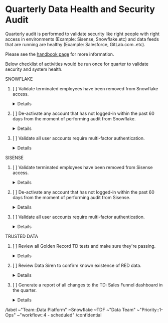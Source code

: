 # Quarterly Data Health and Security Audit

Quarterly audit is performed to validate security like right people with right access in environments (Example: Sisense, Snowflake.etc) and data feeds that are running are healthy (Example: Salesforce, GitLab.com..etc).

Please see the [handbook page](https://about.gitlab.com/handbook/business-technology/data-team/how-we-work/) for more information. 

Below checklist of activities would be run once for quarter to validate security and system health.

SNOWFLAKE
1. [ ] Validate terminated employees have been removed from Snowflake access.
    <details>

    Cross check between Employee Directory and Snowflake
    * [ ] If applicable, check if users set to disabled in Snowflake
    * [ ] If applicable, check if users in [roles.yml](https://gitlab.com/gitlab-data/analytics/-/blob/master/load/snowflake/roles.yml):
        * [ ] isn't assigned to `warehouses`
        * [ ] isn't assigned to `roles`
        * [ ] can_login set to: `no`

    ```sql

     SELECT									
       employee.employee_id,									
       employee.first_name,									
       employee.last_name,									
       employee.hire_date,									
       employee.rehire_date,									
       snowflake.last_success_login,									
       snowflake.created_on,									
       employee.termination_date,									
       snowflake.is_disabled									
     FROM PREP."SENSITIVE"."EMPLOYEE_DIRECTORY" employee									
     INNER JOIN  PROD."LEGACY"."SNOWFLAKE_SHOW_USERS" snowflake									
     ON employee.FIRST_NAME = snowflake.FIRST_NAME									
     AND employee.LAST_NAME = snowflake.LAST_NAME									
     AND snowflake.is_disabled ='false'									
     AND employee.termination_date IS NOT NULL									
     AND (CASE WHEN snowflake.last_success_login IS NULL THEN snowflake.created_on ELSE snowflake.last_success_login END) <= employee.termination_date ;									

    ```

2. [ ] De-activate any account that has not logged-in within the past 60 days from the moment of performing audit from Snowflake.
    <details>

    ```sql
     SELECT										
       employee.employee_id,										
       employee.first_name,										
       employee.last_name,										
       employee.hire_date,										
       employee.rehire_date,										
       snowflake.last_success_login,										
       snowflake.created_on,										
       employee.termination_date,										
       snowflake.is_disabled										
     FROM PREP."SENSITIVE"."EMPLOYEE_DIRECTORY" employee										
     INNER JOIN  PROD."LEGACY"."SNOWFLAKE_SHOW_USERS" snowflake										
     ON employee.FIRST_NAME = snowflake.FIRST_NAME										
     AND employee.LAST_NAME = snowflake.LAST_NAME										
     AND snowflake.is_disabled ='false'										
     AND employee.termination_date IS NULL										
     AND CASE WHEN snowflake.last_success_login IS null THEN snowflake.created_on ELSE snowflake.last_success_login END <= dateadd('day', -60, CURRENT_DATE())										
    
    ```
  

3. [ ] Validate all user accounts require multi-factor authentication.
    <details>

    * [ ] Check EXT_AUTHN_DUO is set to ‘false’ in users table. If set to ‘false’ then MFA is diabled.

SISENSE
1. [ ] Validate terminated employees have been removed from Sisense access.
    <details>

     ```sql
     
    WITH FINAL AS (
        
        SELECT 
          MAX(date_actual) AS date_actual, 
          full_name,
          work_email, 
          is_termination_date 
        FROM legacy.employee_directory_analysis 
        GROUP BY 2,3,4 )

    SELECT   
       FINAL.full_name, 
       sisense.email_address , 
       FINAL.is_termination_date ,
       FINAL.date_actual
    FROM  FINAL
    INNER JOIN legacy.sheetload_sisense_users sisense 
    ON  FINAL.full_name = concat(sisense.first_name,' ', sisense.last_name) 
    AND FINAL.work_email = sisense.email_address  
    AND FINAL.is_termination_date = 'TRUE' 
    GROUP BY 1,2,3,4
    ORDER BY 1 ;
    
     ```


2. [ ] De-activate any account that has not logged-in within the past 60 days from the moment of performing audit from Sisense.

    <details>

     ```sql


    WITH FINAL AS (
       SELECT
          time_on_site_logs.user_id,
          users.first_name,
          users.last_name,
          MAX(date(time_on_site_logs.created_at)) AS last_login_date
       FROM time_on_site_logs
       INNER JOIN users
       ON time_on_site_logs.USER_ID = users.ID
       GROUP BY 1,2,3
    )

       SELECT * 
       FROM FINAL
       WHERE last_login_date < CURRENT_DATE-30 ;

   ```

3. [ ] Validate all user accounts require multi-factor authentication.


    <details>

     * [ ] Check “roles and policies” section under settings in Sisense. If 2FA is marked dash (--) for any user then two factor authentication is disabled.



TRUSTED DATA
1. [ ] Review all Golden Record TD tests and make sure they're passing.

    <details>

     ```sql

    SELECT *  
    FROM "PROD"."WORKSPACE_DATA"."DBT_TEST_RESULTS" 
    WHERE test_unique_id LIKE '%raw_golden_data%' 
    AND test_status <>'pass' 
    ORDER BY results_generated_at DESC ;				
				
    ```

2.  [ ] Review Data Siren to confirm known existence of RED data.

    <details>

     ```sql

    SELECT DISTINCT 
       SENSOR_NAME, 
       (CONCAT(DATABASE_NAME,'.',TABLE_SCHEMA,'.',TABLE_NAME)) AS TABLE_NAME,		
       COLUMN_NAME				
    FROM "PREP"."DATASIREN"."DATASIREN_AUDIT_RESULTS"				
    UNION ALL				
    SELECT DISTINCT 
       SENSOR_NAME, 
       (CONCAT(DATABASE_NAME,'.',TABLE_SCHEMA,'.',TABLE_NAME)) AS TABLE_NAME,		
       COLUMN_NAME	
    FROM "PREP"."DATASIREN"."DATASIREN_CANARY_SENSOR"				
    UNION ALL				
    SELECT DISTINCT 
        SENSOR_NAME, 
       (CONCAT(DATABASE_NAME,'.',TABLE_SCHEMA,'.',TABLE_NAME)) AS TABLE_NAME,		
       COLUMN_NAME			
    FROM "PREP"."DATASIREN"."DATASIREN_PROD_COMMON_IP_ADDRESS_SENSOR"				
    UNION ALL				
    SELECT DISTINCT 
        SENSOR_NAME, 
       (CONCAT(DATABASE_NAME,'.',TABLE_SCHEMA,'.',TABLE_NAME)) AS TABLE_NAME,		
       COLUMN_NAME
    FROM "PREP"."DATASIREN"."DATASIREN_PROD_COMMON_MAPPING_IP_ADDRESS_SENSOR"		
    UNION ALL				
    SELECT DISTINCT 
        SENSOR_NAME, 
       (CONCAT(DATABASE_NAME,'.',TABLE_SCHEMA,'.',TABLE_NAME)) AS TABLE_NAME,		
       COLUMN_NAME			
    FROM "PREP"."DATASIREN"."DATASIREN_PROD_LEGACY_EMAIL_VALUE_SENSOR"				
    UNION ALL				
    SELECT DISTINCT 
        SENSOR_NAME, 
       (CONCAT(DATABASE_NAME,'.',TABLE_SCHEMA,'.',TABLE_NAME)) AS TABLE_NAME,		
       COLUMN_NAME		
    FROM "PREP"."DATASIREN"."DATASIREN_PROD_LEGACY_IP_ADDRESS_SENSOR"				
    UNION ALL				
    SELECT DISTINCT 
        SENSOR_NAME, 
       (CONCAT(DATABASE_NAME,'.',TABLE_SCHEMA,'.',TABLE_NAME)) AS TABLE_NAME,		
       COLUMN_NAME			
    FROM "PREP"."DATASIREN"."DATASIREN_SOURCE_DB_SOCIAL_SECURITY_NUMBER_SENSOR"		UNION ALL
    SELECT DISTINCT 
       SENSOR_NAME, 
       (CONCAT(DATABASE_NAME,'.',TABLE_SCHEMA,'.',TABLE_NAME)) AS TABLE_NAME,		
       COLUMN_NAME		
    FROM "PREP"."DATASIREN"."DATASIREN_TRANSFORM_DB_EMAIL_VALUE_SENSOR"				
    UNION ALL				
    SELECT DISTINCT 
        SENSOR_NAME, 
       (CONCAT(DATABASE_NAME,'.',TABLE_SCHEMA,'.',TABLE_NAME)) AS TABLE_NAME,		
       COLUMN_NAME			
    FROM "PREP"."DATASIREN"."DATASIREN_TRANSFORM_DB_IP_ADDRESS_SENSOR"
    UNION ALL				
    SELECT DISTINCT 
        SENSOR_NAME, 
       (CONCAT(DATABASE_NAME,'.',TABLE_SCHEMA,'.',TABLE_NAME)) AS TABLE_NAME,				
       COLUMN_NAME			
    FROM "PREP"."DATASIREN"."DATASIREN_PROD_BONEYARD_EMAIL_VALUE_SENSOR"
    UNION ALL				
    SELECT DISTINCT 
        SENSOR_NAME, 
       (CONCAT(DATABASE_NAME,'.',TABLE_SCHEMA,'.',TABLE_NAME)) AS TABLE_NAME,		
       COLUMN_NAME			
    FROM "PREP"."DATASIREN"."DATASIREN_PROD_BONEYARD_IP_ADDRESS_SENSOR"
    UNION ALL				
    SELECT DISTINCT 
        SENSOR_NAME, 
       (CONCAT(DATABASE_NAME,'.',TABLE_SCHEMA,'.',TABLE_NAME)) AS TABLE_NAME,		
       COLUMN_NAME			
    FROM "PREP"."DATASIREN"."DATASIREN_PROD_COMMON_EMAIL_VALUE_SENSOR"
    UNION ALL
     SELECT DISTINCT 
        SENSOR_NAME, 
       (CONCAT(DATABASE_NAME,'.',TABLE_SCHEMA,'.',TABLE_NAME)) AS TABLE_NAME,		
       COLUMN_NAME			
    FROM "PREP"."DATASIREN"."DATASIREN_PROD_COMMON_MAPPING_EMAIL_VALUE_SENSOR"
    ;					
				
     ```


3. [ ] Generate a report of all changes to the TD: Sales Funnel dashboard in the quarter.

    <details>

     * [ ]  Pull the report for business logic changes made to the mart from link (https://gitlab.com/gitlab-data/analytics/-/blame/master/transform/snowflake-dbt/models/marts/sales_funnel/mart_crm_opportunity.sql) by filtering on label “Business logic change”.

          


<!-- DO NOT EDIT BELOW THIS LINE -->
/label ~"Team::Data Platform" ~Snowflake ~TDF ~"Data Team" ~"Priority::1-Ops" ~"workflow::4 - scheduled" 
/confidential 
